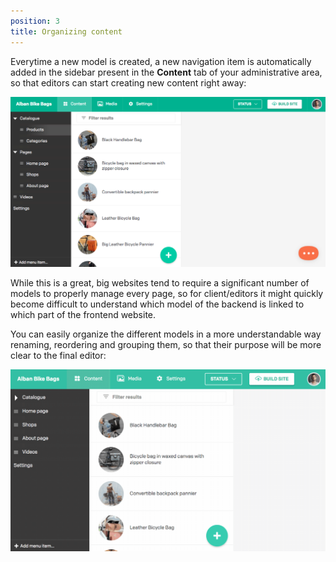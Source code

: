 ```yaml
---
position: 3
title: Organizing content
---
```


Everytime a new model is created, a new navigation item is automatically added in the sidebar present in the **Content** tab of your administrative area, so that editors can start creating new content right away:

![foo](../images/data-model/5.png)

While this is a great, big websites tend to require a significant number of models to properly manage every page, so for client/editors it might quickly become difficult to understand which model of the backend is linked to which part of the frontend website.

You can easily organize the different models in a more understandable way renaming, reordering and grouping them, so that their purpose will be more clear to the final editor:

![foo](../images/navigation-bar/example.gif)
